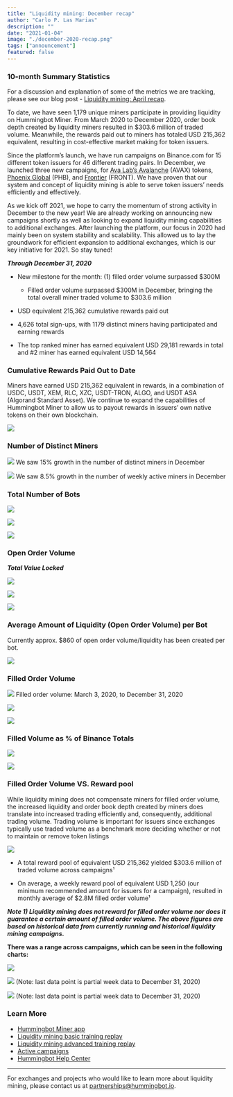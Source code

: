 ```yaml
---
title: "Liquidity mining: December recap"
author: "Carlo P. Las Marias"
description: ""
date: "2021-01-04"
image: "./december-2020-recap.png"
tags: ["announcement"]
featured: false
---
```


### 10-month Summary Statistics
For a discussion and explanation of some of the metrics we are tracking, please see our blog post - [Liquidity mining: April recap](https://hummingbot.io/blog/2020-05-liquidity-mining-2nd-month-recap/).

To date, we have seen 1,179 unique miners participate in providing liquidity on Hummingbot Miner. From March 2020 to December 2020, order book depth created by liquidity miners resulted in $303.6 million of traded volume. Meanwhile, the rewards paid out to miners has totaled USD 215,362 equivalent, resulting in cost-effective market making for token issuers.

Since the platform’s launch, we have run campaigns on Binance.com for 15 different token issuers for 46 different trading pairs. In December, we launched three new campaigns, for [Ava Lab’s Avalanche](https://hummingbot.io/blog/2020-12-ava-labs-avalanche-hummingbot-liquidity-mining/) (AVAX) tokens, [Phoenix Global](https://hummingbot.io/blog/2020-12-phoenix-global-hummingbot-liquidity-mining/) (PHB), and [Frontier](https://hummingbot.io/blog/2020-12-frontier-hummingbot-liquidity-mining-campaign/) (FRONT).  We have proven that our system and concept of liquidity mining is able to serve token issuers’ needs efficiently and effectively.

<!-- more -->

As we kick off 2021, we hope to carry the momentum of strong activity in December to the new year! We are already working on announcing new campaigns shortly as well as looking to expand liquidity mining capabilities to additional exchanges.  After launching the platform, our focus in 2020 had mainly been on system stability and scalability.  This allowed us to lay the groundwork for efficient expansion to additional exchanges, which is our key initiative for 2021. So stay tuned!
 
***Through December 31, 2020***

- New milestone for the month: (1) filled order volume surpassed $300M

    - Filled order volume surpassed $300M in December, bringing the total overall miner traded volume to $303.6 million

- USD equivalent 215,362 cumulative rewards paid out

- 4,626 total sign-ups, with 1179 distinct miners having participated and earning rewards

- The top ranked miner has earned equivalent USD 29,181 rewards in total and #2 miner has earned equivalent USD 14,564
 
### Cumulative Rewards Paid Out to Date

Miners have earned USD 215,362 equivalent in rewards, in a combination of USDC, USDT, XEM, RLC, XZC, USDT-TRON, ALGO, and USDT ASA (Algorand Standard Asset). We continue to expand the capabilities of Hummingbot Miner to allow us to payout rewards in issuers’ own native tokens on their own blockchain.

![](./cumulative-reward-usd-value.png)

### Number of Distinct Miners

![](./cumulative-number-of-distinct-miners.png)
We saw 15% growth in the number of distinct miners in December

![](./weekly-distinct-miners.png) 
We saw 8.5% growth in the number of weekly active miners in December

### Total Number of Bots

![](./total-bots-by-base-asset.png) 

![](./cumulative-bots-by-base-asset.png) 

![](./average-bots-per-campaign.png) 

### Open Order Volume

***Total Value Locked***

![](./open-order-volume-by-base-asset.png) 

![](./stacked-open-order-volume-by-base-asset.png) 

![](./average-oov-per-campaign.png) 

### Average Amount of Liquidity (Open Order Volume) per Bot

Currently approx. $860 of open order volume/liquidity has been created per bot.

![](./average-usd-amount-per-bot.png)

### Filled Order Volume

![](./cumulative-volume.png)
Filled order volume: March 3, 2020, to December 31, 2020

![](./filled-order-volume-by-base-asset.png)

![](./stacked-filled-order-volume-by-base-asset.png)

### Filled Volume as % of Binance Totals

![](./fov-pct-of-binance-volume-by-base-asset.png)

![](./overall-liquidity-mining-fov-pct-of-daily-binance-total.png)

### Filled Order Volume VS. Reward pool

While liquidity mining does not compensate miners for filled order volume, the increased liquidity and order book depth created by miners does translate into increased trading efficiently and, consequently, additional trading volume. Trading volume is important for issuers since exchanges typically use traded volume as a benchmark more deciding whether or not to maintain or remove token listings

![](./rewards-vs-filled-order-volume.png)

- A total reward pool of equivalent USD 215,362 yielded $303.6 million of traded volume across campaigns¹

- On average, a weekly reward pool of equivalent USD 1,250 (our minimum recommended amount for issuers for a campaign), resulted in monthly average of $2.8M filled order volume¹

***Note 1) Liquidity mining does not reward for filled order volume nor does it guarantee a certain amount of filled order volume. The above figures are based on historical data from currently running and historical liquidity mining campaigns.***

**There was a range across campaigns, which can be seen in the following charts:**

![](./weekly-rewards.png)   

![](./weekly-filled-order-volume-usd.png)
(Note: last data point is partial week data to December 31, 2020)

![](./fov-per-usd-1250-weekly-reward.png)
(Note: last data point is partial week data to December 31, 2020)

### Learn More

- [Hummingbot Miner app](https://miners.hummingbot.io)
- [Liquidity mining basic training replay](https://youtu.be/QksultmszQM)
- [Liquidity mining advanced training replay](https://youtu.be/0I-M_k0mVf8)
- [Active campaigns](https://docs.hummingbot.io/miner/liquidity-mining/current-rewards&terms/#current-campaign-terms)
- [Hummingbot Help Center](https://hummingbot.zendesk.com/hc/en-us)

---

For exchanges and projects who would like to learn more about liquidity mining, please contact us at [partnerships@hummingbot.io](mailto:partnerships@hummingbot.io).